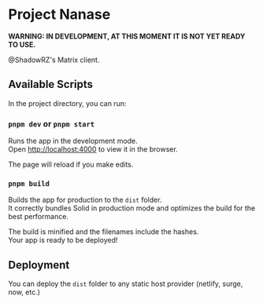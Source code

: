 # Project Nanase

**WARNING: IN DEVELOPMENT, AT THIS MOMENT IT IS NOT YET READY TO USE.**

@ShadowRZ's Matrix client.

## Available Scripts

In the project directory, you can run:

### `pnpm dev` or `pnpm start`

Runs the app in the development mode.<br>
Open [http://localhost:4000](http://localhost:4000) to view it in the browser.

The page will reload if you make edits.<br>

### `pnpm build`

Builds the app for production to the `dist` folder.<br>
It correctly bundles Solid in production mode and optimizes the build for the best performance.

The build is minified and the filenames include the hashes.<br>
Your app is ready to be deployed!

## Deployment

You can deploy the `dist` folder to any static host provider (netlify, surge, now, etc.)
